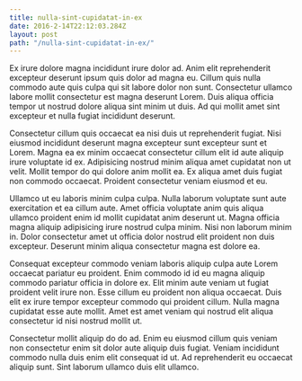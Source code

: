 ```yaml
---
title: nulla-sint-cupidatat-in-ex
date: 2016-2-14T22:12:03.284Z
layout: post
path: "/nulla-sint-cupidatat-in-ex/"
---
```


Ex irure dolore magna incididunt irure dolor ad. Anim elit reprehenderit excepteur deserunt ipsum quis dolor ad magna eu. Cillum quis nulla commodo aute quis culpa qui sit labore dolor non sunt. Consectetur ullamco labore mollit consectetur est magna deserunt Lorem. Duis aliqua officia tempor ut nostrud dolore aliqua sint minim ut duis. Ad qui mollit amet sint excepteur et nulla fugiat incididunt deserunt.

Consectetur cillum quis occaecat ea nisi duis ut reprehenderit fugiat. Nisi eiusmod incididunt deserunt magna excepteur sunt excepteur sunt et Lorem. Magna ea ex minim occaecat consectetur cillum elit id aute aliquip irure voluptate id ex. Adipisicing nostrud minim aliqua amet cupidatat non ut velit. Mollit tempor do qui dolore anim mollit ea. Ex aliqua amet duis fugiat non commodo occaecat. Proident consectetur veniam eiusmod et eu.

Ullamco ut eu laboris minim culpa culpa. Nulla laborum voluptate sunt aute exercitation et ea cillum aute. Amet officia voluptate anim quis aliqua ullamco proident enim id mollit cupidatat anim deserunt ut. Magna officia magna aliquip adipisicing irure nostrud culpa minim. Nisi non laborum minim in. Dolor consectetur amet ut officia dolor nostrud elit proident non duis excepteur. Deserunt minim aliqua consectetur magna est dolore ea.

Consequat excepteur commodo veniam laboris aliquip culpa aute Lorem occaecat pariatur eu proident. Enim commodo id id eu magna aliquip commodo pariatur officia in dolore ex. Elit minim aute veniam ut fugiat proident velit irure non. Esse cillum eu proident non aliqua occaecat. Duis elit ex irure tempor excepteur commodo qui proident cillum. Nulla magna cupidatat esse aute mollit. Amet est amet veniam qui nostrud elit aliqua consectetur id nisi nostrud mollit ut.

Consectetur mollit aliquip do do ad. Enim eu eiusmod cillum quis veniam non consectetur enim sit dolor aute aliquip duis fugiat. Veniam incididunt commodo nulla duis enim elit consequat id ut. Ad reprehenderit eu occaecat aliquip sunt. Sint laborum ullamco duis elit ullamco.